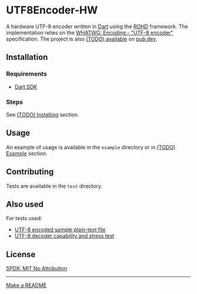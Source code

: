 # UTF8Encoder-HW

A hardware UTF-8 encoder written in [Dart](https://dart.dev/) using the [ROHD](https://github.com/intel/rohd) framework. The implementation relies on the [WHATWG: Encoding - "UTF-8 encoder"](https://encoding.spec.whatwg.org/#utf-8-encoder) specification. The project is also [(TODO) available](https://github.com/chykon/utf8encoder-hw) on [pub.dev](https://pub.dev/).

## Installation

### Requirements

* [Dart SDK](https://dart.dev/get-dart)

### Steps

See [(TODO) Installing](https://github.com/chykon/utf8encoder-hw) section.

## Usage

An example of usage is available in the `example` directory or in [(TODO) Example](https://github.com/chykon/utf8encoder-hw) section.

## Contributing

Tests are available in the `test` directory.

## Also used

For tests used:

* [UTF-8 encoded sample plain-text file](https://www.cl.cam.ac.uk/~mgk25/ucs/examples/UTF-8-demo.txt)
* [UTF-8 decoder capability and stress test](https://www.cl.cam.ac.uk/~mgk25/ucs/examples/UTF-8-test.txt)

## License

[SPDX: MIT No Attribution](https://spdx.org/licenses/MIT-0.html)

---

[Make a README](https://www.makeareadme.com/)
